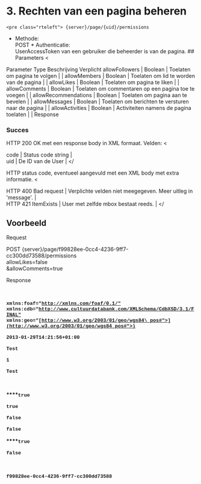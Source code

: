 ---
---
 <a id="3" name="3"></a>3. Rechten van een pagina beheren
=========================================================

 
    <pre class="rteleft"> {server}/page/{uid}/permissions 

 * Methode:   
 POST  * Authenticatie:   
 UserAccessToken van een gebruiker die beheerder is van de pagina. ## Parameters <


<th scope="col"> Parameter</th> <th scope="col"> Type</th> <th scope="col"> Beschrijving</th> <th scope="col"> Verplicht</th> </thead><tbody>
 allowFollowers |   Boolean |   Toelaten om pagina te volgen |    |  
 allowMembers |   Boolean |   Toelaten om lid te worden van de pagina |    |  
 allowLikes |   Boolean |   Toelaten om pagina te liken |    |  
 allowComments |   Boolean |   Toelaten om commentaren op een pagina toe te voegen |    |  
 allowRecommendations |   Boolean |   Toelaten om pagina aan te bevelen |    |  
 allowMessages |   Boolean |   Toelaten om berichten te versturen naar de pagina |    |  
 allowActivities |   Boolean |   Activiteiten namens de pagina toelaten |    |  </tbody></


## Response
 ### Succes
 HTTP 200 OK met een response body in XML formaat. Velden: <


 code |   Status code string |  
 uid |   De ID van de User |  </tbody></


 HTTP status code, eventueel aangevuld met een XML body met extra informatie. <


 HTTP 400 Bad request |   Verplichte velden niet meegegeven. Meer uitleg in 'message'. |  
 HTTP 421 ItemExists |   User met zelfde mbox bestaat reeds. | </tbody></


## Voorbeeld 

Request
  
 POST {server}/page/f99828ee-0cc4-4236-9ff7-cc300dd73588/permissions  
 allowLikes=false  
 &allowComments=true

Response

**<span style="font-size: 13px; font-family: 'Courier New'; background-color: transparent; vertical-align: baseline; white-space: pre-wrap;"><?xml version="1.0" encoding="UTF-8" standalone="yes"?></span>**  
**<span style="font-size: 13px; font-family: 'Courier New'; background-color: transparent; vertical-align: baseline; white-space: pre-wrap;"><page xmlns:rdf="<http://www.w3.org/1999/02/22-rdf-syntax-ns"> xmlns:foaf="<http://xmlns.com/foaf/0.1/"> xmlns:cdb="<http://www.cultuurdatabank.com/XMLSchema/CdbXSD/3.1/FINAL"> xmlns:geo="[http://www.w3.org/2003/01/geo/wgs84\_pos#">](http://www.w3.org/2003/01/geo/wgs84_pos#">)</span>**  
**<span style="font-size: 13px; font-family: 'Courier New'; background-color: transparent; vertical-align: baseline; white-space: pre-wrap;"> <creationDate>2013-01-29T14:21:56+01:00</creationDate></span>**  
**<span style="font-size: 13px; font-family: 'Courier New'; background-color: transparent; vertical-align: baseline; white-space: pre-wrap;"> <description>Test</description></span>**  
**<span style="font-size: 13px; font-family: 'Courier New'; background-color: transparent; vertical-align: baseline; white-space: pre-wrap;"> <id>1</id></span>**  
**<span style="font-size: 13px; font-family: 'Courier New'; background-color: transparent; vertical-align: baseline; white-space: pre-wrap;"> <name>Test</name></span>**  
**<span style="font-size: 13px; font-family: 'Courier New'; background-color: transparent; vertical-align: baseline; white-space: pre-wrap;"> <permissions>  
</span>****<span style="font-size: 13px; font-family: 'Courier New'; background-color: transparent; vertical-align: baseline; white-space: pre-wrap;"><allowComments>true</allowComments></span>**  
**<span style="font-size: 13px; font-family: 'Courier New'; background-color: transparent; vertical-align: baseline; white-space: pre-wrap;"> <allowFollowers>true</allowFollowers></span>**  
**<span style="font-size: 13px; font-family: 'Courier New'; background-color: transparent; vertical-align: baseline; white-space: pre-wrap;"> <allowLikes>false</allowLikes></span>**  
**<span style="font-size: 13px; font-family: 'Courier New'; background-color: transparent; vertical-align: baseline; white-space: pre-wrap;"> <allowMembers>false</allowMembers>  
</span>****<span style="font-size: 13px; font-family: 'Courier New'; background-color: transparent; vertical-align: baseline; white-space: pre-wrap;"><allowMessages>true</allowMessages></span>**  
**<span style="font-size: 13px; font-family: 'Courier New'; background-color: transparent; vertical-align: baseline; white-space: pre-wrap;"> <allowRecommendations>false</allowRecommendations></span>**  
**<span style="font-size: 13px; font-family: 'Courier New'; background-color: transparent; vertical-align: baseline; white-space: pre-wrap;"> </permissions></span>**  
**<span style="font-size: 13px; font-family: 'Courier New'; background-color: transparent; vertical-align: baseline; white-space: pre-wrap;"> <uid>f99828ee-0cc4-4236-9ff7-cc300dd73588</uid></span>**  
**<span style="font-size: 13px; font-family: 'Courier New'; background-color: transparent; vertical-align: baseline; white-space: pre-wrap;"></page></span>**

